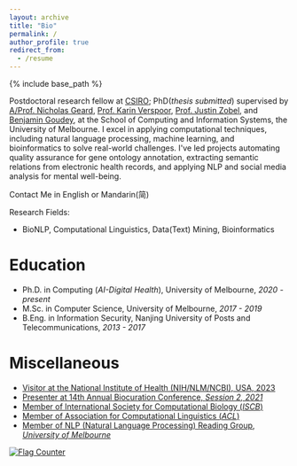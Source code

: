 ```yaml
---
layout: archive
title: "Bio"
permalink: /
author_profile: true
redirect_from:
  - /resume
---
```


{% include base_path %}

Postdoctoral research fellow at [CSIRO](https://www.csiro.au); PhD(*thesis submitted*) supervised by [A/Prof. Nicholas Geard](https://sites.google.com/site/nicgeard), [Prof. Karin Verspoor](https://scholar.google.com/citations?hl=en&user=dUxHnbcAAAAJ), [Prof. Justin Zobel](https://scholar.google.com/citations?user=uEHvqE8AAAAJ&hl=en), and [Benjamin Goudey](https://scholar.google.com.au/citations?user=OiHpCBoAAAAJ&hl=en), at the School of Computing and Information Systems, the University of Melbourne. I excel in applying computational techniques, including natural language processing, machine learning, and bioinformatics to solve real-world challenges. I've led projects automating quality assurance for gene ontology annotation, extracting semantic relations from electronic health records, and applying NLP and social media analysis for mental well-being.

Contact Me in
English or Mandarin(简)

Research Fields:
* BioNLP, Computational Linguistics, Data(Text) Mining, Bioinformatics

Education
======
* Ph.D. in Computing (*AI-Digital Health*), University of Melbourne, *2020 - present*
* M.Sc. in Computer Science, University of Melbourne, *2017 - 2019*
* B.Eng. in Information Security, Nanjing University of Posts and Telecommunications, *2013 - 2017*
  
Miscellaneous
======
* [Visitor at the National Institute of Health (NIH/NLM/NCBI), USA, 2023](https://www.ncbi.nlm.nih.gov/research/bionlp/)
* [Presenter at 14th Annual Biocuration Conference, *Session 2, 2021*](https://www.biocuration.org/14th-annual-biocuration-conference-virtual/)
* [Member of International Society for Computational Biology (*ISCB*)](https://www.iscb.org/index.php)
* [Member of Association for Computational Linguistics (*ACL*)](https://www.aclweb.org/portal/)
* [Member of NLP (Natural Language Processing) Reading Group, *University of Melbourne*](https://cis.unimelb.edu.au/research/artificial-intelligence/research/Natural-Language-Processing)

<a href="https://info.flagcounter.com/2o8I"><img src="https://s01.flagcounter.com/count/2o8I/bg_FFFFFF/txt_000000/border_FFFFFF/columns_5/maxflags_12/viewers_Hits/labels_0/pageviews_1/flags_0/percent_0/" alt="Flag Counter" border="0"></a>
